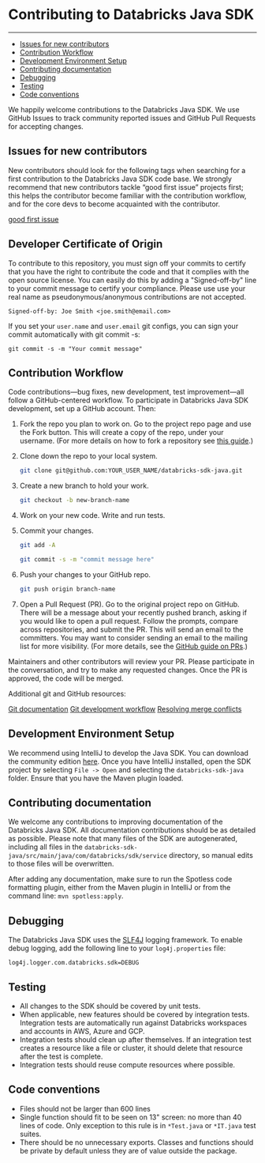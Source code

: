 # Contributing to Databricks Java SDK

---

- [Issues for new contributors](#issues-for-new-contributors)
- [Contribution Workflow](#contribution-workflow)
- [Development Environment Setup](#development-environment-setup)
- [Contributing documentation](#contributing-documentation)
- [Debugging](#debugging)
- [Testing](#testing)
- [Code conventions](#code-conventions)

We happily welcome contributions to the Databricks Java SDK. We use GitHub Issues to track community reported issues and GitHub Pull Requests for accepting changes.

## Issues for new contributors

New contributors should look for the following tags when searching for a first contribution to the Databricks Java SDK code base. We strongly recommend that new contributors tackle “good first issue” projects first; this helps the contributor become familiar with the contribution workflow, and for the core devs to become acquainted with the contributor.

[good first issue](https://github.com/databricks/databricks-sdk-java/labels/good%20first%20issue)

## Developer Certificate of Origin

To contribute to this repository, you must sign off your commits to certify that you have the right to contribute the code and that it complies with the open source license.
You can easily do this by adding a "Signed-off-by" line to your commit message to certify your compliance. Please use use your real name as pseudonymous/anonymous contributions are not accepted.

```
Signed-off-by: Joe Smith <joe.smith@email.com>
```

If you set your `user.name` and `user.email` git configs, you can sign your commit automatically with git commit -s:

```
git commit -s -m "Your commit message"
```


## Contribution Workflow

Code contributions—bug fixes, new development, test improvement—all follow a GitHub-centered workflow. To participate in Databricks Java SDK development, set up a GitHub account. Then:

1. Fork the repo you plan to work on. Go to the project repo page and use the Fork button. This will create a copy of the repo, under your username. (For more details on how to fork a repository see [this guide](https://help.github.com/articles/fork-a-repo/).)

1. Clone down the repo to your local system.

    ```bash
    git clone git@github.com:YOUR_USER_NAME/databricks-sdk-java.git
    ```

1. Create a new branch to hold your work.

    ```bash
    git checkout -b new-branch-name
    ```

1. Work on your new code. Write and run tests.

1. Commit your changes.

    ```bash
    git add -A

    git commit -s -m "commit message here"
    ```

1. Push your changes to your GitHub repo.

    ```bash
    git push origin branch-name
    ```

1. Open a Pull Request (PR). Go to the original project repo on GitHub. There will be a message about your recently pushed branch, asking if you would like to open a pull request. Follow the prompts, compare across repositories, and submit the PR. This will send an email to the committers. You may want to consider sending an email to the mailing list for more visibility. (For more details, see the [GitHub guide on PRs](https://help.github.com/articles/creating-a-pull-request-from-a-fork).)

Maintainers and other contributors will review your PR. Please participate in the conversation, and try to make any requested changes. Once the PR is approved, the code will be merged.

Additional git and GitHub resources:

[Git documentation](https://git-scm.com/documentation)
[Git development workflow](https://docs.scipy.org/doc/numpy/dev/development_workflow.html)
[Resolving merge conflicts](https://help.github.com/articles/resolving-a-merge-conflict-using-the-command-line/)

## Development Environment Setup

We recommend using IntelliJ to develop the Java SDK. You can download the community edition [here](https://www.jetbrains.com/idea/download/). Once you have IntelliJ installed, open the SDK project by selecting `File -> Open` and selecting the `databricks-sdk-java` folder. Ensure that you have the Maven plugin loaded.

## Contributing documentation

We welcome any contributions to improving documentation of the Databricks Java SDK. All documentation contributions should be as detailed as possible. Please note that many files of the SDK are autogenerated, including all files in the `databricks-sdk-java/src/main/java/com/databricks/sdk/service` directory, so manual edits to those files will be overwritten.

After adding any documentation, make sure to run the Spotless code formatting plugin, either from the Maven plugin in IntelliJ or from the command line: `mvn spotless:apply`.

## Debugging

The Databricks Java SDK uses the [SLF4J](https://www.slf4j.org/) logging framework. To enable debug logging, add the following line to your `log4j.properties` file:

```
log4j.logger.com.databricks.sdk=DEBUG
```

## Testing

- All changes to the SDK should be covered by unit tests.
- When applicable, new features should be covered by integration tests. Integration tests are automatically run against Databricks workspaces and accounts in AWS, Azure and GCP.
- Integration tests should clean up after themselves. If an integration test creates a resource like a file or cluster, it should delete that resource after the test is complete.
- Integration tests should reuse compute resources where possible.

## Code conventions

- Files should not be larger than 600 lines
- Single function should fit to be seen on 13" screen: no more than 40 lines of code. Only exception to this rule is in `*Test.java` or `*IT.java` test suites.
- There should be no unnecessary exports. Classes and functions should be private by default unless they are of value outside the package.
